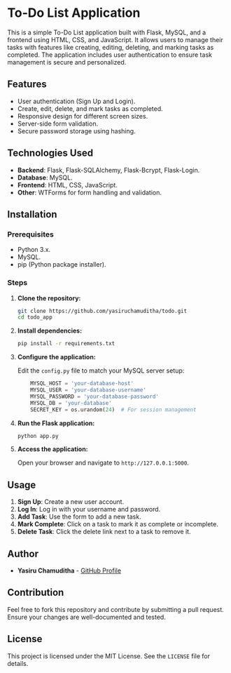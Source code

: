 # To-Do List Application

This is a simple To-Do List application built with Flask, MySQL, and a frontend using HTML, CSS, and JavaScript. It allows users to manage their tasks with features like creating, editing, deleting, and marking tasks as completed. The application includes user authentication to ensure task management is secure and personalized.

## Features

- User authentication (Sign Up and Login).
- Create, edit, delete, and mark tasks as completed.
- Responsive design for different screen sizes.
- Server-side form validation.
- Secure password storage using hashing.

## Technologies Used

- **Backend**: Flask, Flask-SQLAlchemy, Flask-Bcrypt, Flask-Login.
- **Database**: MySQL.
- **Frontend**: HTML, CSS, JavaScript.
- **Other**: WTForms for form handling and validation.

## Installation

### Prerequisites

- Python 3.x.
- MySQL.
- pip (Python package installer).

### Steps

1. **Clone the repository:**
    ```bash
    git clone https://github.com/yasiruchamuditha/todo.git
    cd todo_app
    ```

2. **Install dependencies:**
    ```bash
    pip install -r requirements.txt
    ```

3. **Configure the application:**

    Edit the `config.py` file to match your MySQL server setup:
    ```python
        MYSQL_HOST = 'your-database-host'
        MYSQL_USER = 'your-database-username'
        MYSQL_PASSWORD = 'your-database-password'
        MYSQL_DB = 'your-database'
        SECRET_KEY = os.urandom(24)  # For session management
    ```

4. **Run the Flask application:**
    ```bash
    python app.py
    ```

5. **Access the application:**

    Open your browser and navigate to `http://127.0.0.1:5000`.

## Usage

1. **Sign Up**: Create a new user account.
2. **Log In**: Log in with your username and password.
3. **Add Task**: Use the form to add a new task.
4. **Mark Complete**: Click on a task to mark it as complete or incomplete.
5. **Delete Task**: Click the delete link next to a task to remove it.

## Author

- **Yasiru Chamuditha** - [GitHub Profile](https://github.com/yasiruchamuditha)

## Contribution

Feel free to fork this repository and contribute by submitting a pull request. Ensure your changes are well-documented and tested.

## License

This project is licensed under the MIT License. See the `LICENSE` file for details.
